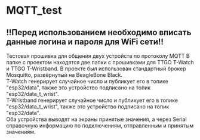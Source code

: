 # MQTT_test
## !!Перед использованием необходимо вписать данные логина и пароля для WiFi сети!!
 Тестовая прошивка для общения двух устройств по протоколу MQTT
В папке с проектом находятся две папки с прошивками для TTGO T-Watch и TTGO T-Wristband.
В проекте был использован стандартный брокер Mosquitto, развёрнутый на BeagleBone Black.  
T-Watch генерирует случайное число и публикует его в топике "esp32/data", также это устройство подписано на топик "esp32/data_t_wrist".  
T-Wristband генерирует случайное число и публикует его в топике "esp32/data_t_wrist", также это устройство подписано на топик "esp32/data".  
Оба устройства выводят на экраны принятые значения, а через Serial справочную информацию по подключениям, отправленным и принятым значениям. 
